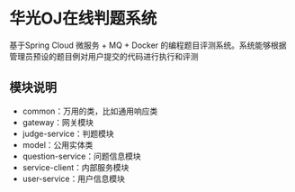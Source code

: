 # 华光OJ在线判题系统

基于Spring Cloud 微服务 + MQ + Docker 的编程题目评测系统。系统能够根据管理员预设的题目例对用户提交的代码进行执行和评测

## 模块说明
- common：万用的类，比如通用响应类
- gateway：网关模块
- judge-service：判题模块
- model：公用实体类
- question-service：问题信息模块
- service-client：内部服务模块
- user-service：用户信息模块
